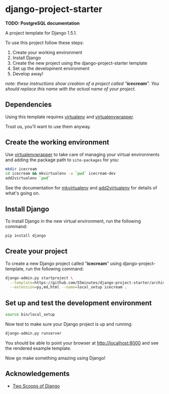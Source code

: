 # django-project-starter

**TODO: PostgreSQL documentation**

A project template for Django 1.5.1.

To use this project follow these steps:

1.  Create your working environment
2.  Install Django
3.  Create the new project using the django-project-starter template
4.  Set up the development environment
5.  Develop away!

*note: these instructions show creation of a project called "**icecream**".
You should replace this name with the actual name of your project.*

## Dependencies

Using this template requires [virtualenv][] and [virtualenvwrapper][].

Trust us, you'll want to use them anyway.

## Create the working environment

Use [virtualenvwrapper][] to take care of managing your virtual environments
and adding the package path to `site-packages` for you:

```bash
mkdir icecream
cd icecream && mkvirtualenv -a `pwd` icecream-dev
add2virtualenv `pwd`
```

See the documentation for [mkvirtualenv][] and [add2virtualenv][] for details
of what's going on.

## Install Django

To install Django in the new virtual environment, run the following command:

```bash
pip install django
```

## Create your project

To create a new Django project called "**icecream**" using
django-project-template, run the following command:

```bash
django-admin.py startproject \
  --template=https://github.com/55minutes/django-project-starter/archive/basic.zip \
  --extension=py,md,html --name=local_setup icecream .
```

## Set up and test the development environment

```bash
source bin/local_setup
```

Now test to make sure your Django project is up and running:

```bash
django-admin.py runserver
```

You should be able to point your browser at <http://localhost:8000> and see the
rendered example template.

Now go make something amazing using Django!

## Acknowledgements

* [Two Scoops of Django](https://django.2scoops.org)

[virtualenv]: http://www.virtualenv.org
[virtualenvwrapper]: https://bitbucket.org/dhellmann/virtualenvwrapper/
[mkvirtualenv]: http://virtualenvwrapper.readthedocs.org/en/latest/command_ref.html#mkvirtualenv
[add2virtualenv]: http://virtualenvwrapper.readthedocs.org/en/latest/command_ref.html#add2virtualenv
